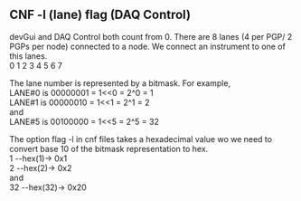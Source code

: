 ## CNF -l (lane) flag (DAQ Control)
devGui and DAQ Control both count from 0. 
There are 8 lanes (4 per PGP/ 2 PGPs per node) connected to a node. We connect an instrument to one of this lanes.  
0 1 2 3 4 5 6 7

The lane number is represented by a bitmask. For example,  
LANE#0 is 00000001 = 1<<0 = 2^0 = 1  
LANE#1 is 00000010 = 1<<1 = 2^1 = 2  
and  
LANE#5 is 00100000 = 1<<5 = 2^5 = 32

The option flag -l in cnf files takes a hexadecimal value wo we need to convert base 10 of the bitmask representation to hex.  
1 --hex(1)-> 0x1  
2 --hex(2)-> 0x2  
and  
32 --hex(32)-> 0x20  



